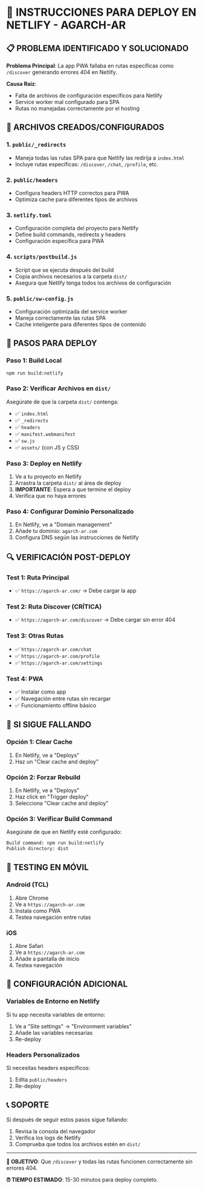 # 🚀 INSTRUCCIONES PARA DEPLOY EN NETLIFY - AGARCH-AR

## 📋 **PROBLEMA IDENTIFICADO Y SOLUCIONADO**

**Problema Principal**: La app PWA fallaba en rutas específicas como `/discover` generando errores 404 en Netlify.

**Causa Raíz**: 
- Falta de archivos de configuración específicos para Netlify
- Service worker mal configurado para SPA
- Rutas no manejadas correctamente por el hosting

## 🔧 **ARCHIVOS CREADOS/CONFIGURADOS**

### 1. **`public/_redirects`**
- Maneja todas las rutas SPA para que Netlify las redirija a `index.html`
- Incluye rutas específicas: `/discover`, `/chat`, `/profile`, etc.

### 2. **`public/headers`**
- Configura headers HTTP correctos para PWA
- Optimiza cache para diferentes tipos de archivos

### 3. **`netlify.toml`**
- Configuración completa del proyecto para Netlify
- Define build commands, redirects y headers
- Configuración específica para PWA

### 4. **`scripts/postbuild.js`**
- Script que se ejecuta después del build
- Copia archivos necesarios a la carpeta `dist/`
- Asegura que Netlify tenga todos los archivos de configuración

### 5. **`public/sw-config.js`**
- Configuración optimizada del service worker
- Maneja correctamente las rutas SPA
- Cache inteligente para diferentes tipos de contenido

## 🚀 **PASOS PARA DEPLOY**

### **Paso 1: Build Local**
```bash
npm run build:netlify
```

### **Paso 2: Verificar Archivos en `dist/`**
Asegúrate de que la carpeta `dist/` contenga:
- ✅ `index.html`
- ✅ `_redirects`
- ✅ `headers`
- ✅ `manifest.webmanifest`
- ✅ `sw.js`
- ✅ `assets/` (con JS y CSS)

### **Paso 3: Deploy en Netlify**
1. Ve a tu proyecto en Netlify
2. Arrastra la carpeta `dist/` al área de deploy
3. **IMPORTANTE**: Espera a que termine el deploy
4. Verifica que no haya errores

### **Paso 4: Configurar Dominio Personalizado**
1. En Netlify, ve a "Domain management"
2. Añade tu dominio: `agarch-ar.com`
3. Configura DNS según las instrucciones de Netlify

## 🔍 **VERIFICACIÓN POST-DEPLOY**

### **Test 1: Ruta Principal**
- ✅ `https://agarch-ar.com/` → Debe cargar la app

### **Test 2: Ruta Discover (CRÍTICA)**
- ✅ `https://agarch-ar.com/discover` → Debe cargar sin error 404

### **Test 3: Otras Rutas**
- ✅ `https://agarch-ar.com/chat`
- ✅ `https://agarch-ar.com/profile`
- ✅ `https://agarch-ar.com/settings`

### **Test 4: PWA**
- ✅ Instalar como app
- ✅ Navegación entre rutas sin recargar
- ✅ Funcionamiento offline básico

## 🚨 **SI SIGUE FALLANDO**

### **Opción 1: Clear Cache**
1. En Netlify, ve a "Deploys"
2. Haz un "Clear cache and deploy"

### **Opción 2: Forzar Rebuild**
1. En Netlify, ve a "Deploys"
2. Haz click en "Trigger deploy"
3. Selecciona "Clear cache and deploy"

### **Opción 3: Verificar Build Command**
Asegúrate de que en Netlify esté configurado:
```bash
Build command: npm run build:netlify
Publish directory: dist
```

## 📱 **TESTING EN MÓVIL**

### **Android (TCL)**
1. Abre Chrome
2. Ve a `https://agarch-ar.com`
3. Instala como PWA
4. Testea navegación entre rutas

### **iOS**
1. Abre Safari
2. Ve a `https://agarch-ar.com`
3. Añade a pantalla de inicio
4. Testea navegación

## 🔧 **CONFIGURACIÓN ADICIONAL**

### **Variables de Entorno en Netlify**
Si tu app necesita variables de entorno:
1. Ve a "Site settings" → "Environment variables"
2. Añade las variables necesarias
3. Re-deploy

### **Headers Personalizados**
Si necesitas headers específicos:
1. Edita `public/headers`
2. Re-deploy

## 📞 **SOPORTE**

Si después de seguir estos pasos sigue fallando:
1. Revisa la consola del navegador
2. Verifica los logs de Netlify
3. Comprueba que todos los archivos estén en `dist/`

---

**🎯 OBJETIVO**: Que `/discover` y todas las rutas funcionen correctamente sin errores 404.

**⏰ TIEMPO ESTIMADO**: 15-30 minutos para deploy completo.










